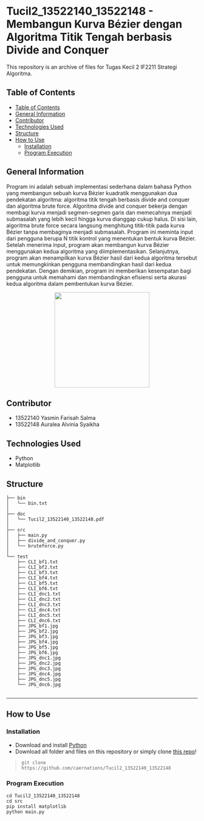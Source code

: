 # Tucil2_13522140_13522148 - Membangun Kurva Bézier dengan Algoritma Titik Tengah berbasis Divide and Conquer
This repository is an archive of files for Tugas Kecil 2 IF2211 Strategi Algoritma.

## Table of Contents
  - [Table of Contents](#table-of-contents)
  - [General Information](#general-information)
  - [Contributor](#contributor)
  - [Technologies Used](#technologies-used)
  - [Structure](#structure)
  - [How to Use](#how-to-use)
    - [Installation](#installation)
    - [Program Execution](#program-execution)

## General Information
Program ini adalah sebuah implementasi sederhana dalam bahasa Python yang membangun sebuah kurva Bézier kuadratik menggunakan dua pendekatan algoritma: algoritma titik tengah berbasis divide and conquer dan algoritma brute force. Algoritma divide and conquer bekerja dengan membagi kurva menjadi segmen-segmen garis dan memecahnya menjadi submasalah yang lebih kecil hingga kurva dianggap cukup halus. Di sisi lain, algoritma brute force secara langsung menghitung titik-titik pada kurva Bézier tanpa membaginya menjadi submasalah. Program ini meminta input dari pengguna berupa N titik kontrol yang menentukan bentuk kurva Bézier. Setelah menerima input, program akan membangun kurva Bézier menggunakan kedua algoritma yang diimplementasikan. Selanjutnya, program akan menampilkan kurva Bézier hasil dari kedua algoritma tersebut untuk memungkinkan pengguna membandingkan hasil dari kedua pendekatan. Dengan demikian, program ini memberikan kesempatan bagi pengguna untuk memahami dan membandingkan efisiensi serta akurasi kedua algoritma dalam pembentukan kurva Bézier.

<p align = "center">
  <img width = "250" src="https://i.stack.imgur.com/QOZ6J.png">
</p>

## Contributor
- 13522140 Yasmin Farisah Salma
- 13522148 Auralea Alvinia Syaikha

## Technologies Used
- Python
- Matplotlib

## Structure

```
├── bin
│   └── bin.txt
│
├── doc
│   └── Tucil2_13522140_13522148.pdf
│
├── src
│   ├── main.py
│   ├── divide_and_conquer.py
│   └── bruteforce.py
│ 
└── test
    ├── CLI_bf1.txt
    ├── CLI_bf2.txt
    ├── CLI_bf3.txt
    ├── CLI_bf4.txt
    ├── CLI_bf5.txt
    ├── CLI_bf6.txt
    ├── CLI_dnc1.txt
    ├── CLI_dnc2.txt
    ├── CLI_dnc3.txt
    ├── CLI_dnc4.txt
    ├── CLI_dnc5.txt
    ├── CLI_dnc6.txt
    ├── JPG_bf1.jpg
    ├── JPG_bf2.jpg
    ├── JPG_bf3.jpg
    ├── JPG_bf4.jpg
    ├── JPG_bf5.jpg
    ├── JPG_bf6.jpg
    ├── JPG_dnc1.jpg
    ├── JPG_dnc2.jpg
    ├── JPG_dnc3.jpg
    ├── JPG_dnc4.jpg
    ├── JPG_dnc5.jpg
    └── JPG_dnc6.jpg
    
```

---

## How to Use

### Installation
- Download and install [Python](https://www.python.org/downloads/)
- Download all folder and files on this repository or simply clone [this repo](https://github.com/caernations/Tucil2_13522140_13522148)!

> `git clone https://github.com/caernations/Tucil2_13522140_13522148`

### Program Execution
    cd Tucil2_13522140_13522148
    cd src
    pip install matplotlib
    python main.py
